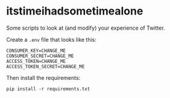 # itstimeihadsometimealone

Some scripts to look at (and modify) your experience of Twitter.

Create a `.env` file that looks like this:

    CONSUMER_KEY=CHANGE_ME
    CONSUMER_SECRET=CHANGE_ME
    ACCESS_TOKEN=CHANGE_ME
    ACCESS_TOKEN_SECRET=CHANGE_ME

Then install the requirements:

    pip install -r requirements.txt
